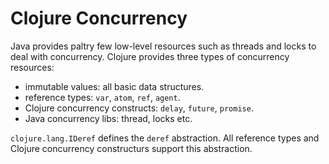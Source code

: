 # Clojure Concurrency

Java provides paltry few low-level resources such as threads and locks to deal with concurrency. Clojure provides three types of concurrency resources:

- immutable values: all basic data structures.
- reference types: `var`, `atom`, `ref`, `agent`.
- Clojure concurrency constructs: `delay`, `future`, `promise`.
- Java concurrency libs: thread, locks etc.

`clojure.lang.IDeref` defines the `deref` abstraction. All reference types and Clojure concurrency constructurs support this abstraction.
